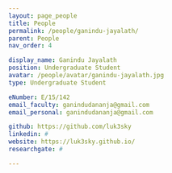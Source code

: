 ```yaml
---
layout: page_people
title: People
permalink: /people/ganindu-jayalath/
parent: People
nav_order: 4

display_name: Ganindu Jayalath
position: Undergraduate Student
avatar: /people/avatar/ganindu-jayalath.jpg
type: Undergraduate Student

eNumber: E/15/142
email_faculty: ganindudananja@gmail.com
email_personal: ganindudananja@gmail.com

github: https://github.com/luk3sky
linkedin: #
website: https://luk3sky.github.io/
researchgate: #

---
```

